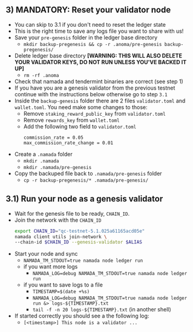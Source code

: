## 3) MANDATORY: Reset your validator node
- You can skip to 3.1 if you don't need to reset the ledger state
- This is the right time to save any logs file you want to share with us!
- Save your `pre-genesis` folder in the ledger base directory
    - `mkdir backup-pregenesis && cp -r .anoma/pre-genesis backup-pregenesis/`
- Delete ledger base directory **[WARNING: THIS WILL ALSO DELETE YOUR VALIDATOR KEYS, DO NOT RUN UNLESS YOU'VE BACKED IT UP]**
    - `rm -rf .anoma`
- Check that namada and tendermint binaries are correct (see step 1)
- If you have you are a genesis validator from the previous testnet continue with the instructions below otherwise go to step `3.1`
- Inside the `backup-genesis` folder there are 2 files `validator.toml` and `wallet.toml`. You need make some changes to those:
    - Remove `staking_reward_public_key` from `validator.toml`
    - Remove `rewards_key` from `wallet.toml`
    - Add the following two field to `validator.toml`
        ```
        commission_rate = 0.05
        max_commission_rate_change = 0.01
        ```
- Create a `.namada` folder
    - `mkdir .namada`
    - `mkdir .namada/pre-genesis`
- Copy the backuped file back to `.namada/pre-genesis` folder
    - `cp -r backup-pregenesis/* .namada/pre-genesis/`

<!-- New!
With the new update, the folder will be located in the `.namada` folder rather than the `.anoma`

 - You can now move over your keys from your old .anoma folder to the new .namada folder in the namada/ directory by running `mv backup-pregenesis/. -r .namada/pre-genesis` -->

## 3.1) Run your node as a genesis validator

- Wait for the genesis file to be ready, `CHAIN_ID`.
- Join the network with the `CHAIN_ID`
    ``` bash
    export CHAIN_ID="qc-testnet-5.1.025a61165acd05e"
    namada client utils join-network \
    --chain-id $CHAIN_ID --genesis-validator $ALIAS
    ```
- Start your node and sync
    - `NAMADA_TM_STDOUT=true namada node ledger run`
    - if you want more logs
        - `NAMADA_LOG=debug NAMADA_TM_STDOUT=true namada node ledger run`
    - if you want to save logs to a file
        - `TIMESTAMP=$(date +%s)`
        - `NAMADA_LOG=debug NAMADA_TM_STDOUT=true namada node ledger run &> logs-${TIMESTAMP}.txt`
        - `tail -f -n 20 logs-${TIMESTAMP}.txt` (in another shell)
- If started correctly you should see a the following log:
    - `[<timestamp>] This node is a validator ...`
    